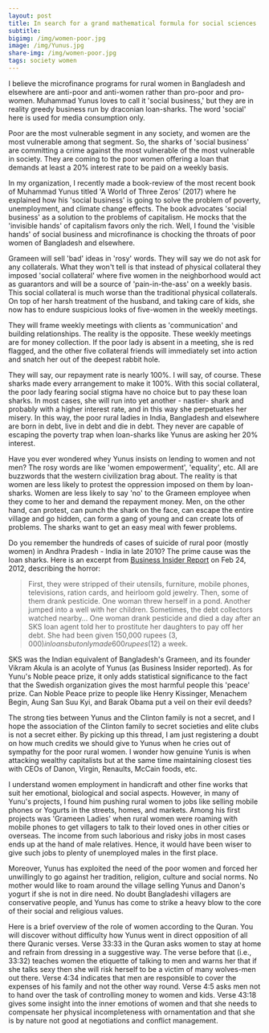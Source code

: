 ```yaml
---
layout: post
title: In search for a grand mathematical formula for social sciences
subtitle: 
bigimg: /img/women-poor.jpg
image: /img/Yunus.jpg
share-img: /img/women-poor.jpg
tags: society women
---
```


I believe the microfinance programs for rural women in Bangladesh and elsewhere are anti-poor and anti-women rather than pro-poor and pro-women. Muhammad Yunus loves to call it 'social business,' but they are in reality greedy business run by draconian loan-sharks. The word 'social' here is used for media consumption only. 

Poor are the most vulnerable segment in any society, and women are the most vulnerable among that segment. So, the sharks of 'social business' are committing a crime against the most vulnerable of the most vulnerable in society. They are coming to the poor women offering a loan that demands at least a 20% interest rate to be paid on a weekly basis. 

In my organization, I recently made a book-review of the most recent book of Muhammad Yunus titled 'A World of Three Zeros' (2017) where he explained how his 'social business' is going to solve the problem of poverty, unemployment, and climate change effects. The book advocates 'social business' as a solution to the problems of capitalism. He mocks that the 'invisible hands' of capitalism favors only the rich. Well, I found the 'visible hands' of social business and microfinance is chocking the throats of poor women of Bangladesh and elsewhere. 

Grameen will sell 'bad' ideas in 'rosy' words. They will say we do not ask for any collaterals. What they won't tell is that instead of physical collateral they imposed 'social collateral' where five women in the neighborhood would act as guarantors and will be a source of 'pain-in-the-ass' on a weekly basis. This social collateral is much worse than the traditional physical collaterals. On top of her harsh treatment of the husband, and taking care of kids, she now has to endure suspicious looks of five-women in the weekly meetings. 

They will frame weekly meetings with clients as 'communication' and building relationships. The reality is the opposite. These weekly meetings are for money collection. If the poor lady is absent in a meeting, she is red flagged, and the other five collateral friends will immediately set into action and snatch her out of the deepest rabbit hole. 

They will say, our repayment rate is nearly 100%. I will say, of course. These sharks made every arrangement to make it 100%. With this social collateral, the poor lady fearing social stigma have no choice but to pay these loan sharks. In most cases, she will run into yet another - nastier- shark and probably with a higher interest rate, and in this way she perpetuates her misery. In this way, the poor rural ladies in India, Bangladesh and elsewhere are born in debt, live in debt and die in debt. They never are capable of escaping the poverty trap when loan-sharks like Yunus are asking her 20% interest. 

Have you ever wondered whey Yunus insists on lending to women and not men? The rosy words are like 'women empowerment', 'equality', etc. All are buzzwords that the western civilization brag about. The reality is that women are less likely to protest the oppression imposed on them by loan-sharks. Women are less likely to say 'no' to the Grameen employee when they come to her and demand the repayment money. Men, on the other hand, can protest, can punch the shark on the face, can escape the entire village and go hidden, can form a gang of young and can create lots of problems. The sharks want to get an easy meal with fewer problems. 

Do you remember the hundreds of cases of suicide of rural poor (mostly women) in Andhra Pradesh - India in late 2010? The prime cause was the loan sharks. Here is an excerpt from [Business Insider Report](https://www.businessinsider.com/hundreds-of-suicides-in-india-linked-to-microfinance-organizations-2012-2) on Feb 24, 2012, describing the horror:


>First, they were stripped of their utensils, furniture, mobile phones, televisions, ration cards, and heirloom gold jewelry. Then, some of them drank pesticide. One woman threw herself in a pond. Another jumped into a well with her children. Sometimes, the debt collectors watched nearby...
One woman drank pesticide and died a day after an SKS loan agent told her to prostitute her daughters to pay off her debt. She had been given 150,000 rupees ($3,000) in loans but only made 600 rupees ($12) a week.

SKS was the Indian equivalent of Bangladesh's Grameen, and its founder Vikram Akula is an acolyte of Yunus (as Business Insider reported). As for Yunu's Noble peace prize, it only adds statistical significance to the fact that the Swedish organization gives the most harmful people this 'peace' prize. Can Noble Peace prize to people like Henry Kissinger, Menachem Begin, Aung San Suu Kyi, and Barak Obama put a veil on their evil deeds? 

The strong ties between Yunus and the Clinton family is not a secret, and I hope the association of the Clinton family to secret societies and elite clubs is not a secret either. By picking up this thread, I am just registering a doubt on how much credits we should give to Yunus when he cries out of sympathy for the poor rural women. I wonder how genuine Yunis is when attacking wealthy capitalists but at the same time maintaining closest ties with CEOs of Danon, Virgin, Renaults, McCain foods, etc. 

I understand women employment in handicraft and other fine works that suit her emotional, biological and social aspects. However, in many of Yunu's projects, I found him pushing rural women to jobs like selling mobile phones or Yogurts in the streets, homes, and markets. Among his first projects was 'Grameen Ladies' when rural women were roaming with mobile phones to get villagers to talk to their loved ones in other cities or overseas. The income from such laborious and risky jobs in most cases ends up at the hand of male relatives. Hence, it would have been wiser to give such jobs to plenty of unemployed males in the first place. 

Moreover, Yunus has exploited the need of the poor women and forced her unwillingly to go against her tradition, religion, culture and social norms. No mother would like to roam around the village selling Yunus and Danon's yogurt if she is not in dire need. No doubt Bangladeshi villagers are conservative people, and Yunus has come to strike a heavy blow to the core of their social and religious values. 

Here is a brief overview of the role of women according to the Quran. You will discover without difficulty how Yunus went in direct opposition of all there Quranic verses. Verse 33:33 in the Quran asks women to stay at home and refrain from dressing in a suggestive way. The verse before that (i.e., 33:32) teaches women the etiquette of talking to men and warns her that if she talks sexy then she will risk herself to be a victim of many wolves-men out there. Verse 4:34 indicates that men are responsible to cover the expenses of his family and not the other way round. Verse 4:5 asks men not to hand over the task of controlling money to women and kids. Verse 43:18 gives some insight into the inner emotions of women and that she needs to compensate her physical incompleteness with ornamentation and that she is by nature not good at negotiations and conflict management.  